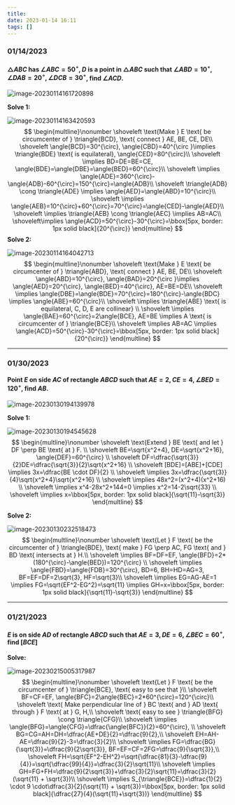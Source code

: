 ```yaml
---
title:
date: 2023-01-14 16:11
tags: []
---
```


### 01/14/2023

#### $\triangle{ABC}$ has $\angle{ABC}=50^{\circ}$, $D$ is a point in $\triangle{ABC}$ such that $\angle{ABD}=10^{\circ}, \angle{DAB}=20^{\circ}, \angle{DCB}=30^{\circ}$, find $\angle{ACD}$.

![image-20230114161720898](/assets/images/2023/image-20230114161720898.png)

**Solve 1:**

![image-20230114163420593](/assets/images/2023/image-20230114161807620.png)
$$
\begin{multline}\nonumber
\shoveleft \text{Make } E \text{ be circumcenter of } \triangle{BCD}, \text{ connect } AE, BE, CE, DE\\
\shoveleft \angle{BCD}=30^{\circ}, \angle{CBD}=40^{\circ }\implies \triangle{BDE} \text{ is equilateral}, \angle{CED}=80^{\circ}\\
\shoveleft \implies BD=DE=BE=CE, \angle{BDE}=\angle{DBE}=\angle{BED}=60^{\circ}\\
\shoveleft \implies \angle{ADE}=360^{\circ}-\angle{ADB}-60^{\circ}=150^{\circ}=\angle{ADB}\\
\shoveleft \triangle{ADB} \cong \triangle{ADE} \implies \angle{AED}=\angle{ABD}=10^{\circ}\\
\shoveleft \implies \angle{AEB}=10^{\circ}+60^{\circ}=70^{\circ}=\angle{CED}-\angle{AED}\\
\shoveleft \implies \triangle{AEB} \cong \triangle{AEC} \implies AB=AC\\
\shoveleft\implies \angle{ACD}=50^{\circ}-30^{\circ}=\bbox[5px, border: 1px solid black]{20^{\circ}}
\end{multline}
$$
**Solve 2:**

![image-20230114164042713](/assets/images/2023/image-20230114164042713.png)
$$
\begin{multline}\nonumber
\shoveleft \text{Make } E \text{ be circumcenter of } \triangle{ABD}, \text{ connect } AE, BE, DE\\
\shoveleft \angle{ABD}=10^{\circ}, \angle{BAD}=20^{\circ }\implies \angle{AED}=20^{\circ}, \angle{BED}=40^{\circ}, AE=BE=DE\\
\shoveleft \implies \angle{DBE}=\angle{BDE}=70^{\circ}=180^{\circ}-\angle{BDC} \implies \angle{ABE}=60^{\circ}\\
\shoveleft \implies \triangle{ABE} \text{ is equilateral, C, D, E are collinear} \\
\shoveleft \implies \angle{BAE}=60^{\circ}=2\angle{BCE}, AE=BE \implies A \text{ is circumcenter of } \triangle{BCE}\\
\shoveleft \implies AB=AC \implies \angle{ACD}=50^{\circ}-30^{\circ}=\bbox[5px, border: 1px solid black]{20^{\circ}}
\end{multline}
$$

---

### 01/30/2023

#### Point $E$ on side $AC$ of rectangle $ABCD$ such that $AE=2, CE=4, \angle{BED}=120^{\circ}$, find $AB$.

![image-20230130194139978](/assets/images/2023/image-20230130194139978.png)

**Solve 1:**

![image-20230130194545628](/assets/images/2023/image-20230130194545628.png)
$$
\begin{multline}\nonumber
\shoveleft \text{Extend } BE \text{ and let } DF \perp BE \text{ at } F. \\
\shoveleft BE=\sqrt{x^2+4}, DE=\sqrt{x^2+16}, \angle{DEF}=60^{\circ} \\
\shoveleft DF=\dfrac{\sqrt{3}}{2}DE=\dfrac{\sqrt{3}}{2}\sqrt{x^2+16} \\
\shoveleft [BDE]=[ABE]+[CDE] \implies 3x=\dfrac{BE \cdot DF}{2} \\
\shoveleft \implies 3x=\dfrac{\sqrt{3}}{4}\sqrt{x^2+4}\sqrt{x^2+16} \\
\shoveleft \implies 48x^2=(x^2+4)(x^2+16) \\
\shoveleft \implies x^4-28x^2+144=0 \implies x^2=14-2\sqrt{33} \\
\shoveleft \implies x=\bbox[5px, border: 1px solid black]{\sqrt{11}-\sqrt{3}}
\end{multline}
$$

**Solve 2:**

![image-20230130232518473](/assets/images/2023/image-20230130232518473.png)
$$
\begin{multline}\nonumber
\shoveleft \text{Let } F \text{ be the circumcenter of } \triangle{BDE}, \text{ make } FG \perp AC, FG \text{ and } BD \text{ intersects at } H.\\
\shoveleft \implies BF=DF=EF, \angle{BFD}=2*(180^{\circ}-\angle{BED})=120^{\circ} \\
\shoveleft \implies \angle{FBD}=\angle{FDB}=30^{\circ}, BD=6, BH=HD=AG=3, BF=EF=DF=2\sqrt{3}, HF=\sqrt{3}\\
\shoveleft \implies EG=AG-AE=1 \implies FG=\sqrt{EF^2-EG^2}=\sqrt{11} \implies GH=x=\bbox[5px, border: 1px solid black]{\sqrt{11}-\sqrt{3}}
\end{multline}
$$

---

### 01/21/2023

#### $E$ is on side $AD$ of rectangle $ABCD$ such that $AE=3, DE=6, \angle{BEC}=60^{\circ}$, find $[BCE]$

**Solve:**

![image-20230215005317987](/assets/images/2023/image-20230215005317987.png)
$$
\begin{multline}\nonumber
\shoveleft \text{Let } F \text{ be the circumcenter of } \triangle{BCE}, \text{ easy to see that }\\
\shoveleft BF=CF=EF, \angle{BFC}=2\angle{BEC}=2*60^{\circ}=120^{\circ}\\
\shoveleft \text{ Make perpendicular line of } BC \text{ and } AD \text{ through } F \text{ at } G, H,\\
\shoveleft \text{ easy to see } \triangle{BFG} \cong \triangle{CFG}\\
\shoveleft \implies \angle{BFG}=\angle{CFG}=\dfrac{\angle{BFC}}{2}=60^{\circ}, \\
\shoveleft BG=CG=AH=DH=\dfrac{AE+DE}{2}=\dfrac{9}{2},\\
\shoveleft EH=AH-AE=\dfrac{9}{2}-3=\dfrac{3}{2}\\
\shoveleft \implies FG=\dfrac{BG}{\sqrt{3}}=\dfrac{9}{2\sqrt{3}}, BF=EF=CF=2FG=\dfrac{9}{\sqrt{3}},\\ \shoveleft FH=\sqrt{EF^2-EH^2}=\sqrt{\dfrac{81}{3}-\dfrac{9}{4}}=\sqrt{\dfrac{99}{4}}=\dfrac{3}{2}\sqrt{11}\\
\shoveleft \implies GH=FG+FH=\dfrac{9}{2\sqrt{3}}+\dfrac{3}{2}\sqrt{11}=\dfrac{3}{2}(\sqrt{11} + \sqrt{3})\\
\shoveleft \implies S_{\triangle{BCE}}=\dfrac{1}{2} \cdot 9 \cdot\dfrac{3}{2}(\sqrt{11} + \sqrt{3})=\bbox[5px, border: 1px solid black]{\dfrac{27}{4}(\sqrt{11}+\sqrt{3})}
\end{multline}
$$
